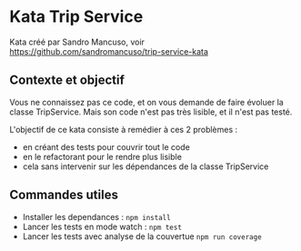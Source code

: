 # Kata Trip Service

Kata créé par Sandro Mancuso, voir https://github.com/sandromancuso/trip-service-kata

## Contexte et objectif

Vous ne connaissez pas ce code, et on vous demande de faire évoluer la classe TripService. Mais son code n'est pas très lisible, et il n'est pas testé.

L'objectif de ce kata consiste à remédier à ces 2 problèmes :

* en créant des tests pour couvrir tout le code
* en le refactorant pour le rendre plus lisible
* cela sans intervenir sur les dépendances de la classe TripService

## Commandes utiles

* Installer les dependances : `npm install`
* Lancer les tests en mode watch : `npm test`
* Lancer les tests avec analyse de la couvertue `npm run coverage`